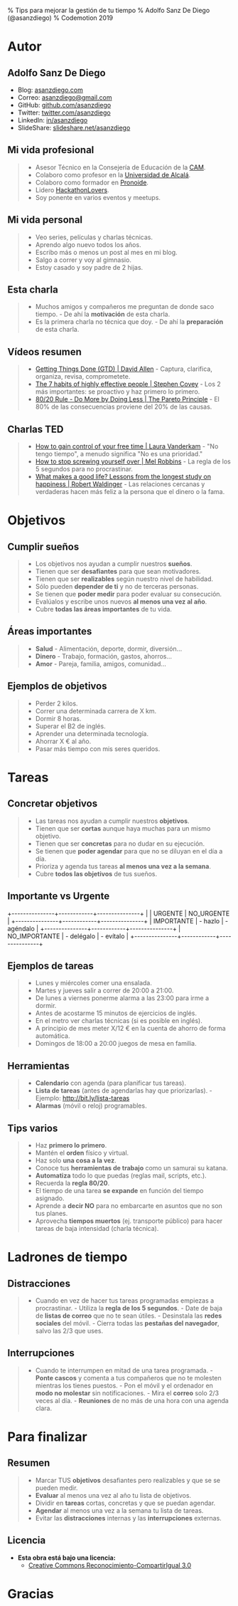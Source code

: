 % Tips para mejorar la gestión de tu tiempo
% Adolfo Sanz De Diego (@asanzdiego)
% Codemotion 2019

# Autor

## Adolfo Sanz De Diego

- Blog: [asanzdiego.com](http://asanzdiego.com/)
- Correo: [asanzdiego@gmail.com](mailto:asanzdiego@gmail.com)
- GitHub: [github.com/asanzdiego](http://github.com/asanzdiego)
- Twitter: [twitter.com/asanzdiego](http://twitter.com/asanzdiego)
- LinkedIn: [in/asanzdiego](http://www.linkedin.com/in/asanzdiego)
- SlideShare: [slideshare.net/asanzdiego](http://www.slideshare.net/asanzdiego/)

## Mi vida profesional

> - Asesor Técnico en la Consejería de Educación de la [CAM](http://www.comunidad.madrid/).
> - Colaboro como profesor en la [Universidad de Alcalá](http://www.uah.es/).
> - Colaboro como formador en [Pronoide](http://www.pronoide.com/).
> - Lidero [HackathonLovers](http://www.pronoide.com/).
> - Soy ponente en varios eventos y meetups.

## Mi vida personal

> - Veo series, películas y charlas técnicas.
> - Aprendo algo nuevo todos los años.
> - Escribo más o menos un post al mes en mi blog.
> - Salgo a correr y voy al gimnasio.
> - Estoy casado y soy padre de 2 hijas.

## Esta charla

> - Muchos amigos y compañeros me preguntan de donde saco tiempo.
>       - De ahí la **motivación** de esta charla.
> - Es la primera charla no técnica que doy.
>       - De ahí la **preparación** de esta charla.

## Vídeos resumen

> - [Getting Things Done (GTD) | David Allen](https://www.youtube.com/watch?v=gCswMsONkwY)
>       - Captura, clarifica, organiza, revisa, comprometete.
> - [The 7 habits of highly effective people | Stephen Covey](https://www.youtube.com/watch?v=ktlTxC4QG8g)
>       - Los 2 más importantes: se proactivo y haz primero lo primero.
> - [80/20 Rule - Do More by Doing Less | The Pareto Principle](https://www.youtube.com/watch?v=EAynHZE-lK4)
>       - El 80% de las consecuencias proviene del 20% de las causas.

## Charlas TED

> - [How to gain control of your free time | Laura Vanderkam](https://www.youtube.com/watch?v=n3kNlFMXslo)
>       - "No tengo tiempo", a menudo significa "No es una prioridad."
> - [How to stop screwing yourself over | Mel Robbins](https://www.youtube.com/watch?v=Lp7E973zozc)
>       - La regla de los 5 segundos para no procrastinar.
> - [What makes a good life? Lessons from the longest study on happiness | Robert Waldinger](https://www.youtube.com/watch?v=8KkKuTCFvzI)
>       - Las relaciones cercanas y verdaderas hacen más feliz a la persona que el dinero o la fama.

# Objetivos

## Cumplir sueños

> - Los objetivos nos ayudan a cumplir nuestros **sueños**.
> - Tienen que ser **desafiantes** para que sean motivadores.
> - Tienen que ser **realizables** según nuestro nivel de habilidad.
> - Sólo pueden **depender de ti** y no de terceras personas.
> - Se tienen que **poder medir** para poder evaluar su consecución.
> - Evalúalos y escribe unos nuevos **al menos una vez al año**.
> - Cubre **todas las áreas importantes** de tu vida.

## Áreas importantes

> - **Salud**
>       - Alimentación, deporte, dormir, diversión...
> - **Dinero**
>       - Trabajo, formación, gastos, ahorros...
> - **Amor**
>       - Pareja, familia, amigos, comunidad...

## Ejemplos de objetivos

> - Perder 2 kilos.
> - Correr una determinada carrera de X km.
> - Dormir 8 horas.
> - Superar el B2 de inglés.
> - Aprender una determinada tecnología.
> - Ahorrar X € al año.
> - Pasar más tiempo con mis seres queridos.

# Tareas

## Concretar objetivos

> - Las tareas nos ayudan a cumplir nuestros **objetivos**.
> - Tienen que ser **cortas** aunque haya muchas para un mismo objetivo.
> - Tienen que ser **concretas** para no dudar en su ejecución.
> - Se tienen que **poder agendar** para que no se diluyan en el día a día.
> - Prioriza y agenda tus tareas **al menos una vez a la semana**.
> - Cubre **todos las objetivos** de tus sueños.

## Importante vs Urgente

+---------------+------------+---------------+
|               |  URGENTE   |  NO_URGENTE   |
+---------------+------------+---------------+
| IMPORTANTE    | - hazlo    | - agéndalo    |
+---------------+------------+---------------+
| NO_IMPORTANTE | - delégalo | - evítalo     |
+---------------+------------+---------------+

## Ejemplos de tareas

> - Lunes y miércoles comer una ensalada.
> - Martes y jueves salir a correr de 20:00 a 21:00.
> - De lunes a viernes ponerme alarma a las 23:00 para irme a dormir.
> - Antes de acostarme 15 minutos de ejercicios de inglés.
> - En el metro ver charlas técnicas (si es posible en inglés).
> - A principio de mes meter X/12 € en la cuenta de ahorro de forma automática.
> - Domingos de 18:00 a 20:00 juegos de mesa en familia.

## Herramientas

> - **Calendario** con agenda (para planificar tus tareas).
> - **Lista de tareas** (antes de agendarlas hay que priorizarlas).
>       - Ejemplo: <http://bit.ly/lista-tareas>
> - **Alarmas** (móvil o reloj) programables.

## Tips varios

> - Haz **primero lo primero**.
> - Mantén el **orden** físico y virtual.
> - Haz solo **una cosa a la vez**.
> - Conoce tus **herramientas de trabajo** como un samurai su katana.
> - **Automatiza** todo lo que puedas (reglas mail, scripts, etc.).
> - Recuerda la **regla 80/20**.
> - El tiempo de una tarea **se expande** en función del tiempo asignado.
> - Aprende a **decir NO** para no embarcarte en asuntos que no son tus planes.
> - Aprovecha **tiempos muertos** (ej. transporte público) para hacer tareas de baja intensidad (charla técnica).

# Ladrones de tiempo

## Distracciones

> - Cuando en vez de hacer tus tareas programadas empiezas a procrastinar.
>       - Utiliza la **regla de los 5 segundos**.
>       - Date de baja de **listas de correo** que no te sean útiles.
>       - Desinstala las **redes sociales** del móvil.
>       - Cierra todas las **pestañas del navegador**, salvo las 2/3 que uses.

## Interrupciones

> - Cuando te interrumpen en mitad de una tarea programada.
>       - **Ponte cascos** y comenta a tus compañeros que no te molesten mientras los tienes puestos.
>       - Pon el móvil y el ordenador en **modo no molestar** sin notificaciones.
>       - Mira el **correo** solo 2/3 veces al día.
>       - **Reuniones** de no más de una hora con una agenda clara.

# Para finalizar

## Resumen

> - Marcar TUS **objetivos** desafiantes pero realizables y que se se pueden medir.
> - **Evaluar** al menos una vez al año tu lista de objetivos.
> - Dividir en **tareas** cortas, concretas y que se puedan agendar.
> - **Agendar** al menos una vez a la semana tu lista de tareas.
> - Evitar las **distracciones** internas y las **interrupciones** externas.

## Licencia

- **Esta obra está bajo una licencia:**
  - [Creative Commons Reconocimiento-CompartirIgual 3.0](http://creativecommons.org/licenses/by-sa/3.0/es/)

# Gracias
